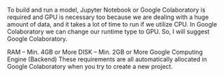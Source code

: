 To build and run a model, Jupyter Notebook or Google Colaboratory is required and GPU is necessary too because we are dealing with a huge amount of data, and it takes a lot of time to run if we utilize CPU. In Google Colaboratory we can change our runtime type to GPU. So, I will suggest Google Colaboratory.


RAM – Min. 4GB or More 
DISK – Min. 2GB or More
Google Computing Engine (Backend)
These requirements are all automatically allocated in Google Colaboratory when you try to create a new project.








